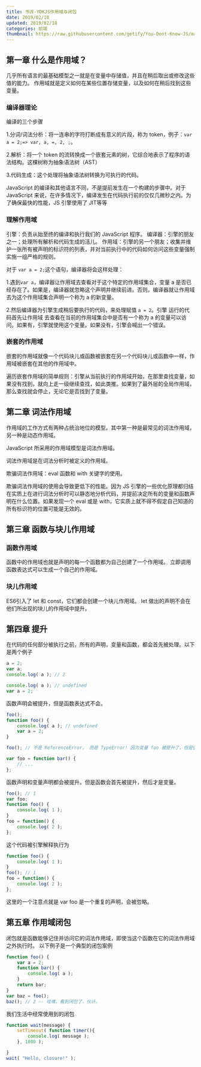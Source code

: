 ```yaml
---
title: 书评-YDKJS作用域与闭包
date: 2019/02/18
updated: 2019/02/18
categories: 前端
thumbnail: https://raw.githubusercontent.com/getify/You-Dont-Know-JS/master/scope%20&%20closures/cover.jpg
---
```

## 第一章 什么是作用域？
几乎所有语言的最基础模型之一就是在变量中存储值，并且在稍后取出或修改这些值的能力。
作用域就是定义如何在某些位置存储变量，以及如何在稍后找到这些变量。

### 编译器理论
编译的三个步骤

1.分词/词法分析：将一连串的字符打断成有意义的片段，称为 token，例子：`var a = 2;=> var, a, =, 2, ;`。

2.解析：将一个 token 的流转换成一个嵌套元素的树，它综合地表示了程序的语法结构。这棵树称为抽象语法树（AST）

3.代码生成：这个处理将抽象语法树转换为可执行的代码。

JavaScript 的编译和其他语言不同，不是提前发生在一个构建的步骤中。对于 JavaScript 来说，在许多情况下，编译发生在代码执行前的仅仅几微秒之内。为了确保最快的性能，JS 引擎使用了 JIT等等

### 理解作用域
引擎：负责从始至终的编译和执行我们的 JavaScript 程序。
编译器：引擎的朋友之一；处理所有解析和代码生成的活儿。
作用域：引擎的另一个朋友；收集并维护一张所有被声明的标识符的列表，并对当前执行中的代码如何访问这些变量强制实施一组严格的规则。

对于 `var a = 2;`这个语句，编译器将会这样处理：

1.遇到`var a`，编译器让作用域去查看对于这个特定的作用域集合，变量 a 是否已经存在了。如果是，编译器就忽略这个声明并继续前进。否则，编译器就让作用域去为这个作用域集合声明一个称为 a 的新变量。

2.然后编译器为引擎生成稍后要执行的代码，来处理赋值 `a = 2`。引擎 运行的代码首先让作用域 去查看在当前的作用域集合中是否有一个称为 a 的变量可以访问。如果有，引擎就使用这个变量。如果没有，引擎会喊出一个错误。

### 嵌套的作用域
嵌套的作用域就像一个代码块儿或函数被嵌套在另一个代码块儿或函数中一样，作用域被嵌套在其他的作用域中。

遍历嵌套作用域的简单规则：引擎从当前执行的作用域开始，在那里查找变量，如果没有找到，就向上走一级继续查找，如此类推。如果到了最外层的全局作用域，那么查找就会停止，无论它是否找到了变量。

## 第二章 词法作用域
作用域的工作方式有两种占统治地位的模型。其中第一种是最常见的词法作用域，另一种是动态作用域。

JavaScript 所采用的作用域模型是词法作用域。

词法作用域是在词法分析时被定义的作用域。

欺骗词法作用域：eval 函数和 with 关键字的使用。

欺骗词法作用域的使用会导致更低下的性能。因为 JS 引擎的一些优化原理都归结在实质上在进行词法分析时可以静态地分析代码，并提前决定所有的变量和函数声明在什么位置。如果发现一个 eval 或是 with，它实质上就不得不假定自己知道的所有标识符的位置可能是无效的。

## 第三章 函数与块儿作用域

### 函数作用域
函数中的作用域也就是声明的每一个函数都为自己创建了一个作用域。
立即调用函数表达式可以生成一个自己的作用域。

### 块儿作用域
ES6引入了 let 和 const，它们都会创建一个块儿作用域。
let 做出的声明不会在他们所出现的块儿的作用域中提升。

## 第四章 提升
在代码的任何部分被执行之前，所有的声明，变量和函数，都会首先被处理。以下是两个例子
```javascript
a = 2;
var a;
console.log( a ); // 2
```
```javascript
console.log( a ); // undefined
var a = 2;
```
函数声明会被提升，但是函数表达式不会。
```javascript
foo();
function foo() {
	console.log( a ); // undefined
	var a = 2;
}
```
```javascript
foo(); // 不是 ReferenceError， 而是 TypeError! 因为变量 foo 被提升了，但是值为 undefined

var foo = function bar() {
	// ...
};
```
函数声明和变量声明都会被提升。但是函数会首先被提升，然后才是变量。
```javascript
foo(); // 1
var foo;
function foo() {
	console.log( 1 );
}
foo = function() {
	console.log( 2 );
};
```
这个代码被引擎解释执行为
```javascript
function foo() {
	console.log( 1 );
}
foo(); // 1
foo = function() {
	console.log( 2 );
};
```
这里的一个注意点就是 var foo 是一个重复的声明，会被忽略。

## 第五章 作用域闭包
闭包就是函数能够记住并访问它的词法作用域，即使当这个函数在它的词法作用域之外执行时。
以下例子是一个典型的闭包案例
```javascript
function foo() {
	var a = 2;
	function bar() {
		console.log( a );
	}
	return bar;
}
var baz = foo();
baz(); // 2 -- 哇噢，看到闭包了，伙计。
```
我们生活中经常使用到的闭包
```javascript
function wait(message) {
	setTimeout( function timer(){
		console.log( message );
	}, 1000 );

}
wait( "Hello, closure!" );
```